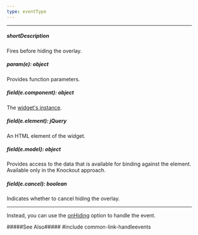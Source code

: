 ```yaml
---
type: eventType
---
```

---
##### shortDescription
Fires before hiding the overlay.

##### param(e): object
Provides function parameters.

##### field(e.component): object
The [widget's instance](/api-reference/10%20UI%20Widgets/Component/3%20Methods/instance().md '{basewidgetpath}/Methods/#instance').

##### field(e.element): jQuery
An HTML element of the widget.

##### field(e.model): object
Provides access to the data that is available for binding against the element. Available only in the Knockout approach.

##### field(e.cancel): boolean
Indicates whether to cancel hiding the overlay.

---
Instead, you can use the [onHiding](/api-reference/10%20UI%20Widgets/dxOverlay/1%20Configuration/onHiding.md '{basewidgetpath}/Configuration/#onHiding') option to handle the event.

#####See Also#####
#include common-link-handleevents